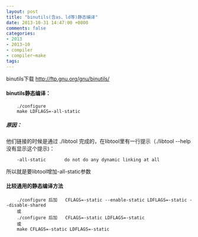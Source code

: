 ```yaml
---
layout: post
title: "binutils(含as、ld等)静态编译"
date: 2013-10-31 14:47:00 +0800
comments: false
categories:
- 2013
- 2013~10
- compiler
- compiler~make
tags:
---
```

binutils下载 http://ftp.gnu.org/gnu/binutils/

#### binutils静态编译：
```
	./configure
	make LDFLAGS=-all-static
```

##### 原因：
他们链接的时候是通过 ./libtool 完成的，在libtool里有一行提示（./libtool --help没有显示这个提示)：
```
	-all-static       do not do any dynamic linking at all
```
所以就是要libtool增加-all-static参数


#### 比较通用的静态编译方法
```
	./configure 后加   CFLAGS=-static --enable-static LDFLAGS=-static --disable-shared
	或
	./configure 后加   CFLAGS=-static LDFLAGS=-static
	或
	make CFLAGS=-static LDFLAGS=-static
```

